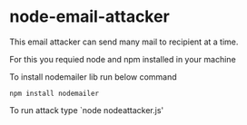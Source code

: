 # node-email-attacker
This email attacker can send many mail to recipient at a time.

For this you requied node and npm installed in your machine 

To install nodemailer lib run  below command

`npm install nodemailer`

To run attack type `node nodeattacker.js'

